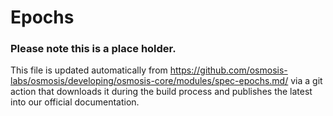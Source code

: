 # Epochs

### Please note this is a place holder.
This file is updated automatically from https://github.com/osmosis-labs/osmosis/developing/osmosis-core/modules/spec-epochs.md/ via a git action that downloads it during the build process and publishes the latest into our official documentation.
